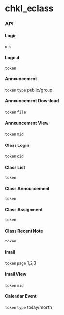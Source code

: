 # chkl_eclass
### API
#### Login

`u` `p`

#### Logout

`token`

#### Announcement

`token` `type` public/group

#### Announcement Download

`token` `file`

#### Announcement View

`token` `mid`

#### Class Login

`token` `cid`

#### Class List

`token`

#### Class Announcement

`token`

#### Class Assignment

`token`

#### Class Recent Note

`token`

#### Imail

`token` `page` 1,2,3

#### Imail View

`token` `mid`

#### Calendar Event

`token` `type` today/month